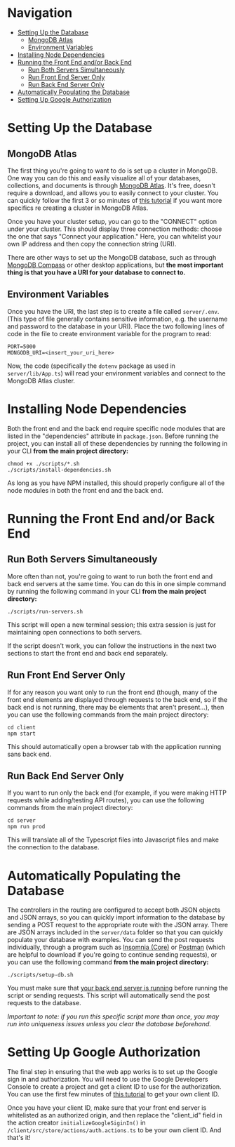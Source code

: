 # Navigation

* [Setting Up the Database](#Setting-Up-the-Database)
  * [MongoDB Atlas](#MongoDB-Atlas)
  * [Environment Variables](#Environment-Variables)
* [Installing Node Dependencies](#Installing-Node-Dependencies)
* [Running the Front End and/or Back End](#Running-the-Front-End-and/or-Back-End)
  * [Run Both Servers Simultaneously](#Run-Both-Servers-Simultaneously)
  * [Run Front End Server Only](#Run-Front-End-Server-Only)
  * [Run Back End Server Only](#Run-Back-End-Server-Only)
* [Automatically Populating the Database](#Automatically-Populating-the-Database)
* [Setting Up Google Authorization](#Setting-Up-Google-Authorization)

# Setting Up the Database

## MongoDB Atlas

The first thing you're going to want to do is set up a cluster in MongoDB. One way you can do this and easily visualize all of your databases, collections, and documents is through [MongoDB Atlas](http://cloud.mongodb.com/). It's free, doesn't require a download, and allows you to easily connect to your cluster. You can quickly follow the first 3 or so minutes of [this tutorial](https://youtu.be/7CqJlxBYj-M?t=293) if you want more specifics re creating a cluster in MongoDB Atlas. 

Once you have your cluster setup, you can go to the "CONNECT" option under your cluster. This should display three connection methods: choose the one that says "Connect your application." Here, you can whitelist your own IP address and then copy the connection string (URI).

There are other ways to set up the MongoDB database, such as through [MongoDB Compass](https://www.mongodb.com/products/compass) or other desktop applications, but **the most important thing is that you have a URI for your database to connect to.** 

## Environment Variables

Once you have the URI, the last step is to create a file called <code>server/.env</code>. (This type of file generally contains sensitive information, e.g. the username and password to the database in your URI). Place the two following lines of code in the file to create environment variable for the program to read:

~~~
PORT=5000
MONGODB_URI=<insert_your_uri_here>
~~~

Now, the code (specifically the <code>dotenv</code> package as used in <code>server/lib/App.ts</code>) will read your environment variables and connect to the MongoDB Atlas cluster.

# Installing Node Dependencies

Both the front end and the back end require specific node modules that are listed in the "dependencies" attribute in <code>package.json</code>. Before running the project, you can install all of these dependencies by running the following in your CLI **from the main project directory:**

~~~ 
chmod +x ./scripts/*.sh
./scripts/install-dependencies.sh
~~~

As long as you have NPM installed, this should properly configure all of the node modules in both the front end and the back end.

# Running the Front End and/or Back End

## Run Both Servers Simultaneously

More often than not, you're going to want to run both the front end and back end servers at the same time. You can do this in one simple command by running the following command in your CLI **from the main project directory:**

~~~
./scripts/run-servers.sh
~~~

This script will open a new terminal session; this extra session is just for maintaining open connections to both servers.

If the script doesn't work, you can follow the instructions in the next two sections to start the front end and back end separately.

## Run Front End Server Only

If for any reason you want only to run the front end (though, many of the front end elements are displayed through requests to the back end, so if the back end is not running, there may be elements that aren't present...), then you can use the following commands from the main project directory: 

~~~
cd client
npm start
~~~

This should automatically open a browser tab with the application running sans back end.

## Run Back End Server Only

If you want to run only the back end (for example, if you were making HTTP requests while adding/testing API routes), you can use the following commands from the main project directory: 

~~~
cd server
npm run prod
~~~

This will translate all of the Typescript files into Javascript files and make the connection to the database.

# Automatically Populating the Database

The controllers in the routing are configured to accept both JSON objects and JSON arrays, so you can quickly import information to the database by sending a POST request to the appropriate route with the JSON array. There are JSON arrays included in the <code>server/data</code> folder so that you can quickly populate your database with examples. You can send the post requests individually, through a program such as [Insomnia (Core)](https://insomnia.rest/download/) or [Postman](https://www.postman.com/) (which are helpful to download if you're going to continue sending requests), or you can use the following command **from the main project directory:**

~~~
./scripts/setup-db.sh
~~~

You must make sure that [your back end server is running](#Run-Back-End-Server-Only) before running the script or sending requests. This script will automatically send the post requests to the database. 

*Important to note: if you run this specific script more than once, you may run into uniqueness issues unless you clear the database beforehand.*

# Setting Up Google Authorization

The final step in ensuring that the web app works is to set up the Google sign in and authorization. You will need to use the Google Developers Console to create a project and get a client ID to use for the authorization. You can use the first few minutes of [this tutorial](https://youtu.be/KwOmVpd1DUA?t=231) to get your own client ID. 

Once you have your client ID, make sure that your front end server is whitelisted as an authorized origin, and then replace the "client_id" field in the action creator <code>initializeGoogleSiginIn()</code> in <code>/client/src/store/actions/auth.actions.ts</code> to be your own client ID. And that's it!